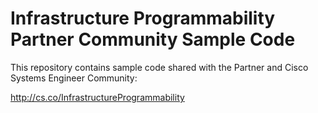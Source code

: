 # Infrastructure Programmability Partner Community Sample Code

This repository contains sample code shared with the Partner and Cisco Systems Engineer Community:

http://cs.co/InfrastructureProgrammability

